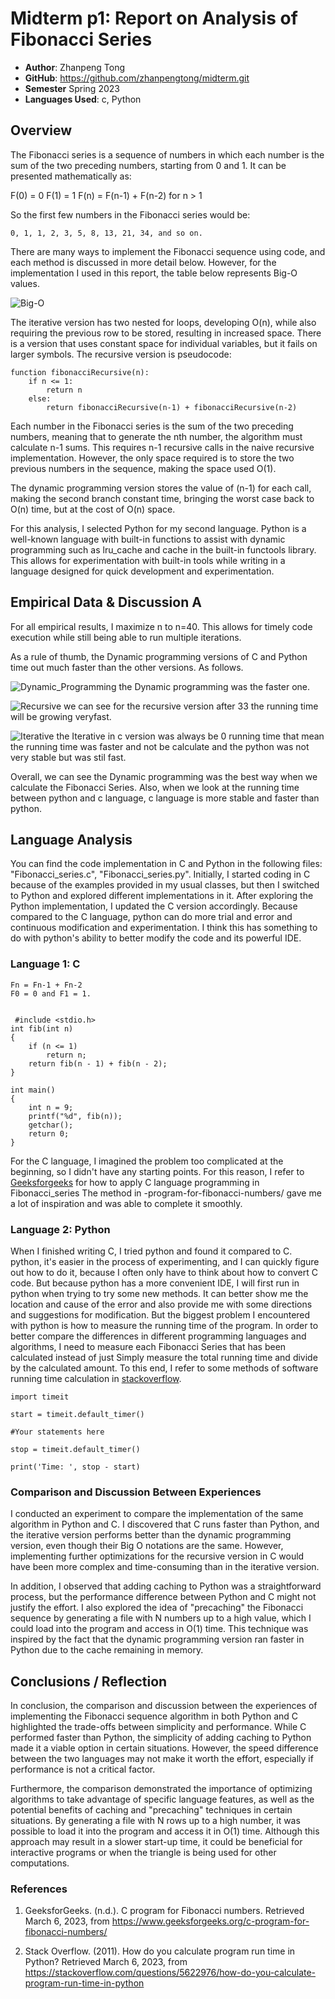 # Midterm p1: Report on Analysis of Fibonacci Series
* **Author**: Zhanpeng Tong
* **GitHub**: https://github.com/zhanpengtong/midterm.git
* **Semester** Spring 2023
* **Languages Used**: c, Python

## Overview
The Fibonacci series is a sequence of numbers in which each number is the sum of the two preceding numbers, starting from 0 and 1. It can be presented mathematically as:

F(0) = 0
F(1) = 1
F(n) = F(n-1) + F(n-2) for n > 1

So the first few numbers in the Fibonacci series would be: 

```TEXT
0, 1, 1, 2, 3, 5, 8, 13, 21, 34, and so on.
```

There are many ways to implement the Fibonacci sequence using code, and each method is discussed in more detail below. However, for the implementation I used in this report, the table below represents Big-O values.

![Big-O](https://user-images.githubusercontent.com/113164203/222501648-5cab10e5-9ebd-427e-b145-9f278e5a4468.PNG)

The iterative version has two nested for loops, developing O(n), while also requiring the previous row to be stored, resulting in increased space. There is a version that uses constant space for individual variables, but it fails on larger symbols. The recursive version is pseudocode:

```text
function fibonacciRecursive(n):
    if n <= 1:
        return n
    else:
        return fibonacciRecursive(n-1) + fibonacciRecursive(n-2)
```

Each number in the Fibonacci series is the sum of the two preceding numbers, meaning that to generate the nth number, the algorithm must calculate n-1 sums. This requires n-1 recursive calls in the naive recursive implementation. However, the only space required is to store the two previous numbers in the sequence, making the space used O(1).

The dynamic programming version stores the value of (n-1) for each call, making the second branch constant time, bringing the worst case back to O(n) time, but at the cost of O(n) space.

For this analysis, I selected Python for my second language. Python is a well-known language with built-in functions to assist with dynamic programming such as lru_cache and cache in the built-in functools library. This allows for experimentation with built-in tools while writing in a language designed for quick development and experimentation.


## Empirical Data & Discussion A
For all empirical results, I maximize n to n=40. This allows for timely code execution while still being able to run multiple iterations.

As a rule of thumb, the Dynamic programming versions of C and Python time out much faster than the other versions. As follows.

![Dynamic_Programming](https://user-images.githubusercontent.com/113164203/223064032-4d9e81ad-b566-49af-98ce-1a37cd394d3e.png)
the Dynamic programming was the faster one.

![Recursive](https://user-images.githubusercontent.com/113164203/223064169-d1189a87-9bbf-4655-bcb1-90d5045109bd.png)
we can see for the recursive version after 33 the running time will be growing veryfast.

![Iterative](https://user-images.githubusercontent.com/113164203/223064001-6f93c3a2-70a7-4266-8801-9a0eeb851509.png)
the Iterative  in c version was always be 0 running time that mean the running time was faster and not be calculate and the python was not very stable but was stil fast.

Overall, we can see the Dynamic programming was the best way when we calculate the Fibonacci Series. Also, when we look at the running time between python and c language, c language is more stable and faster than python.


## Language Analysis

You can find the code implementation in C and Python in the following files: "Fibonacci_series.c", "Fibonacci_series.py". Initially, I started coding in C because of the examples provided in my usual classes, but then I switched to Python and explored different implementations in it. After exploring the Python implementation, I updated the C version accordingly. Because compared to the C language, python can do more trial and error and continuous modification and experimentation. I think this has something to do with python's ability to better modify the code and its powerful IDE.

### Language 1: C

```text 
Fn = Fn-1 + Fn-2
F0 = 0 and F1 = 1.


 #include <stdio.h>
int fib(int n)
{
    if (n <= 1)
        return n;
    return fib(n - 1) + fib(n - 2);
}
  
int main()
{
    int n = 9;
    printf("%d", fib(n));
    getchar();
    return 0;
}
```
For the C language, I imagined the problem too complicated at the beginning, so I didn't have any starting points. For this reason, I refer to [Geeksforgeeks](https://www.geeksforgeeks.org/c) for how to apply C language programming in Fibonacci_series The method in -program-for-fibonacci-numbers/ gave me a lot of inspiration and was able to complete it smoothly.


### Language 2: Python

When I finished writing C, I tried python and found it compared to C. python, it's easier in the process of experimenting, and I can quickly figure out how to do it, because I often only have to think about how to convert C code.
But because python has a more convenient IDE, I will first run in python when trying to try some new methods. It can better show me the location and cause of the error and also provide me with some directions and suggestions for modification.
But the biggest problem I encountered with python is how to measure the running time of the program. In order to better compare the differences in different programming languages ​​and algorithms, I need to measure each Fibonacci Series that has been calculated instead of just Simply measure the total running time and divide by the calculated amount. To this end, I refer to some methods of software running time calculation in [stackoverflow](https://stackoverflow.com/questions/5622976/how-do-you-calculate-program-run-time-in-python).
```text
import timeit

start = timeit.default_timer()

#Your statements here

stop = timeit.default_timer()

print('Time: ', stop - start) 
```

### Comparison and Discussion Between Experiences

I conducted an experiment to compare the implementation of the same algorithm in Python and C. I discovered that C runs faster than Python, and the iterative version performs better than the dynamic programming version, even though their Big O notations are the same. However, implementing further optimizations for the recursive version in C would have been more complex and time-consuming than in the iterative version.

In addition, I observed that adding caching to Python was a straightforward process, but the performance difference between Python and C might not justify the effort. I also explored the idea of "precaching" the Fibonacci sequence by generating a file with N numbers up to a high value, which I could load into the program and access in O(1) time. This technique was inspired by the fact that the dynamic programming version ran faster in Python due to the cache remaining in memory.

## Conclusions / Reflection

In conclusion, the comparison and discussion between the experiences of implementing the Fibonacci sequence algorithm in both Python and C highlighted the trade-offs between simplicity and performance. While C performed faster than Python, the simplicity of adding caching to Python made it a viable option in certain situations. However, the speed difference between the two languages may not make it worth the effort, especially if performance is not a critical factor.

Furthermore, the comparison demonstrated the importance of optimizing algorithms to take advantage of specific language features, as well as the potential benefits of caching and "precaching" techniques in certain situations. By generating a file with N rows up to a high number, it was possible to load it into the program and access it in O(1) time. Although this approach may result in a slower start-up time, it could be beneficial for interactive programs or when the triangle is being used for other computations.

### References

1. GeeksforGeeks. (n.d.). C program for Fibonacci numbers. Retrieved March 6, 2023, from https://www.geeksforgeeks.org/c-program-for-fibonacci-numbers/

2. Stack Overflow. (2011). How do you calculate program run time in Python? Retrieved March 6, 2023, from https://stackoverflow.com/questions/5622976/how-do-you-calculate-program-run-time-in-python
